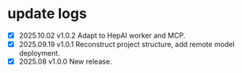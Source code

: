 

# update logs

+ [x] 2025.10.02 v1.0.2 Adapt to HepAI worker and MCP.
+ [x] 2025.09.19 v1.0.1 Reconstruct project structure, add remote model deployment.
+ [x] 2025.08 v1.0.0 New release.